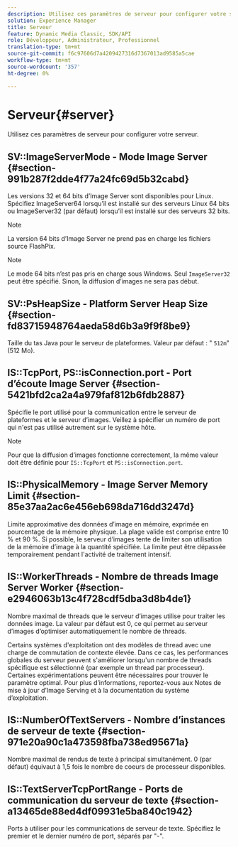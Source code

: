 ```yaml
---
description: Utilisez ces paramètres de serveur pour configurer votre serveur.
solution: Experience Manager
title: Serveur
feature: Dynamic Media Classic, SDK/API
role: Développeur, Administrateur, Professionnel
translation-type: tm+mt
source-git-commit: f6c97606d7a4209427316d7367013ad9585a5cae
workflow-type: tm+mt
source-wordcount: '357'
ht-degree: 0%

---
```



# Serveur{#server}

Utilisez ces paramètres de serveur pour configurer votre serveur.

## SV::ImageServerMode - Mode Image Server {#section-991b287f2dde4f77a24fc69d5b32cabd}

Les versions 32 et 64 bits d’Image Server sont disponibles pour Linux. Spécifiez ImageServer64 lorsqu’il est installé sur des serveurs Linux 64 bits ou ImageServer32 (par défaut) lorsqu’il est installé sur des serveurs 32 bits.

>[!NOTE]
>
>La version 64 bits d’Image Server ne prend pas en charge les fichiers source FlashPix.

>[!NOTE]
>
>Le mode 64 bits n’est pas pris en charge sous Windows. Seul `ImageServer32` peut être spécifié. Sinon, la diffusion d’images ne sera pas début.

## SV::PsHeapSize - Platform Server Heap Size {#section-fd83715948764aeda58d6b3a9f9f8be9}

Taille du tas Java pour le serveur de plateformes. Valeur par défaut : &quot; `512m`&quot; (512 Mo).

## IS::TcpPort, PS::isConnection.port - Port d’écoute Image Server {#section-5421bfd2ca2a4a979faf812b6fdb2887}

Spécifie le port utilisé pour la communication entre le serveur de plateformes et le serveur d’images. Veillez à spécifier un numéro de port qui n&#39;est pas utilisé autrement sur le système hôte.

>[!NOTE]
>
>Pour que la diffusion d’images fonctionne correctement, la même valeur doit être définie pour `IS::TcpPort` et `PS::isConnection.port`.

## IS::PhysicalMemory - Image Server Memory Limit {#section-85e37aa2ac6e456eb698da716dd3247d}

Limite approximative des données d’image en mémoire, exprimée en pourcentage de la mémoire physique. La plage valide est comprise entre 10 % et 90 %. Si possible, le serveur d’images tente de limiter son utilisation de la mémoire d’image à la quantité spécifiée. La limite peut être dépassée temporairement pendant l&#39;activité de traitement intensif.

## IS::WorkerThreads - Nombre de threads Image Server Worker {#section-e2946063b13c4f728cdf5dba3d8b4de1}

Nombre maximal de threads que le serveur d’images utilise pour traiter les données image. La valeur par défaut est 0, ce qui permet au serveur d’images d’optimiser automatiquement le nombre de threads.

Certains systèmes d&#39;exploitation ont des modèles de thread avec une charge de commutation de contexte élevée. Dans ce cas, les performances globales du serveur peuvent s&#39;améliorer lorsqu&#39;un nombre de threads spécifique est sélectionné (par exemple un thread par processeur). Certaines expérimentations peuvent être nécessaires pour trouver le paramètre optimal. Pour plus d’informations, reportez-vous aux Notes de mise à jour d’Image Serving et à la documentation du système d’exploitation.

## IS::NumberOfTextServers - Nombre d’instances de serveur de texte {#section-971e20a90c1a473598fba738ed95671a}

Nombre maximal de rendus de texte à principal simultanément. 0 (par défaut) équivaut à 1,5 fois le nombre de coeurs de processeur disponibles.

## IS::TextServerTcpPortRange - Ports de communication du serveur de texte {#section-a13465de88ed4df09931e5ba840c1942}

Ports à utiliser pour les communications de serveur de texte. Spécifiez le premier et le dernier numéro de port, séparés par &quot;-&quot;.
